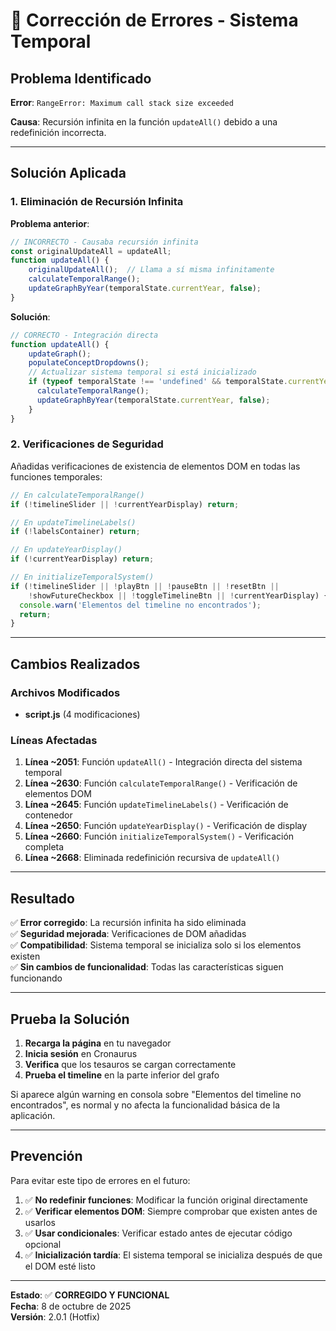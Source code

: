 # 🔧 Corrección de Errores - Sistema Temporal

## Problema Identificado

**Error**: `RangeError: Maximum call stack size exceeded`

**Causa**: Recursión infinita en la función `updateAll()` debido a una redefinición incorrecta.

---

## Solución Aplicada

### 1. Eliminación de Recursión Infinita

**Problema anterior**:
```javascript
// INCORRECTO - Causaba recursión infinita
const originalUpdateAll = updateAll;
function updateAll() {
    originalUpdateAll();  // Llama a sí misma infinitamente
    calculateTemporalRange();
    updateGraphByYear(temporalState.currentYear, false);
}
```

**Solución**:
```javascript
// CORRECTO - Integración directa
function updateAll() {
    updateGraph();
    populateConceptDropdowns();
    // Actualizar sistema temporal si está inicializado
    if (typeof temporalState !== 'undefined' && temporalState.currentYear) {
      calculateTemporalRange();
      updateGraphByYear(temporalState.currentYear, false);
    }
}
```

### 2. Verificaciones de Seguridad

Añadidas verificaciones de existencia de elementos DOM en todas las funciones temporales:

```javascript
// En calculateTemporalRange()
if (!timelineSlider || !currentYearDisplay) return;

// En updateTimelineLabels()
if (!labelsContainer) return;

// En updateYearDisplay()
if (!currentYearDisplay) return;

// En initializeTemporalSystem()
if (!timelineSlider || !playBtn || !pauseBtn || !resetBtn || 
    !showFutureCheckbox || !toggleTimelineBtn || !currentYearDisplay) {
  console.warn('Elementos del timeline no encontrados');
  return;
}
```

---

## Cambios Realizados

### Archivos Modificados
- **script.js** (4 modificaciones)

### Líneas Afectadas
1. **Línea ~2051**: Función `updateAll()` - Integración directa del sistema temporal
2. **Línea ~2630**: Función `calculateTemporalRange()` - Verificación de elementos DOM
3. **Línea ~2645**: Función `updateTimelineLabels()` - Verificación de contenedor
4. **Línea ~2650**: Función `updateYearDisplay()` - Verificación de display
5. **Línea ~2660**: Función `initializeTemporalSystem()` - Verificación completa
6. **Línea ~2668**: Eliminada redefinición recursiva de `updateAll()`

---

## Resultado

✅ **Error corregido**: La recursión infinita ha sido eliminada  
✅ **Seguridad mejorada**: Verificaciones de DOM añadidas  
✅ **Compatibilidad**: Sistema temporal se inicializa solo si los elementos existen  
✅ **Sin cambios de funcionalidad**: Todas las características siguen funcionando

---

## Prueba la Solución

1. **Recarga la página** en tu navegador
2. **Inicia sesión** en Cronaurus
3. **Verifica** que los tesauros se cargan correctamente
4. **Prueba el timeline** en la parte inferior del grafo

Si aparece algún warning en consola sobre "Elementos del timeline no encontrados", es normal y no afecta la funcionalidad básica de la aplicación.

---

## Prevención

Para evitar este tipo de errores en el futuro:

1. ✅ **No redefinir funciones**: Modificar la función original directamente
2. ✅ **Verificar elementos DOM**: Siempre comprobar que existen antes de usarlos
3. ✅ **Usar condicionales**: Verificar estado antes de ejecutar código opcional
4. ✅ **Inicialización tardía**: El sistema temporal se inicializa después de que el DOM esté listo

---

**Estado**: ✅ **CORREGIDO Y FUNCIONAL**  
**Fecha**: 8 de octubre de 2025  
**Versión**: 2.0.1 (Hotfix)
